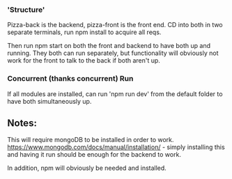 ### 'Structure'

Pizza-back is the backend, pizza-front is the front end.
CD into both in two separate terminals, run npm install to acquire all reqs.

Then run npm start on both the front and backend to have both up and running.
They both can run separately, but functionality will obviously not work for the front to talk to the back
if both aren't up.


### Concurrent (thanks concurrent) Run
If all modules are installed, can run 'npm run dev' from the default folder to have both simultaneously up.


## Notes:

This will require mongoDB to be installed in order to work. 
https://www.mongodb.com/docs/manual/installation/ - simply installing this and having it run should be enough for the backend to work.

In addition, npm will obviously be needed and installed.



